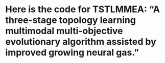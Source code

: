 # Here is the code for TSTLMMEA: “A three-stage topology learning multimodal multi-objective evolutionary algorithm assisted by improved growing neural gas.”

